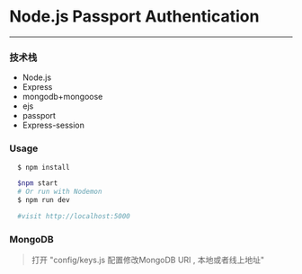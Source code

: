 # Node.js Passport Authentication
---
### 技术栈
* Node.js
* Express
* mongodb+mongoose
* ejs
* passport
* Express-session

### Usage
```sh
  $ npm install
```

```sh
  $npm start
  # Or run with Nodemon
  $ npm run dev

  #visit http://localhost:5000
```

### MongoDB
> 打开 "config/keys.js 配置修改MongoDB URI , 本地或者线上地址"
